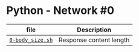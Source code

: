 # Python - Network #0

| file | Description |
| ---- | ----------- |
| [`0-body_size.sh`](0-body_size.sh) | Response content length |
